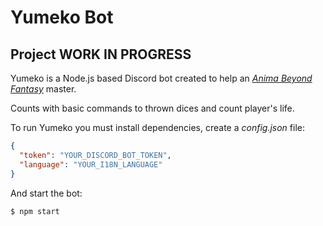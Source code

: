 # Yumeko Bot

## Project WORK IN PROGRESS

Yumeko is a Node.js based Discord bot created to help an [*Anima Beyond Fantasy*](http://www.edgeent.com/libros/coleccion/anima_beyond_fantasy)
master.

Counts with basic commands to thrown dices and count player's life.

To run Yumeko you must install dependencies, create a *config.json* file:

```json 
{
  "token": "YOUR_DISCORD_BOT_TOKEN",
  "language": "YOUR_I18N_LANGUAGE"
}
```

And start the bot:

```sh 
$ npm start
```